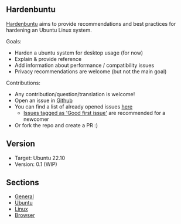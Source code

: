 ## Hardenbuntu

[Hardenbuntu](https://github.com/sydhds/hardenbuntu) aims to provide recommendations and best practices for hardening an Ubuntu Linux system.

Goals:
* Harden a ubuntu system for desktop usage (for now)
* Explain & provide reference
* Add information about performance / compatibility issues
* Privacy recommendations are welcome (but not the main goal)

Contributions:
* Any contribution/question/translation is welcome!
* Open an issue in [Github](https://github.com/sydhds/hardenbuntu/issues)
* You can find a list of already opened issues [here](https://github.com/sydhds/hardenbuntu/issues)
  * [Issues tagged as 'Good first issue'](https://github.com/sydhds/hardenbuntu/issues?q=is%3Aopen+is%3Aissue+label%3A%22good+first+issue%22) are recommended for a newcomer
* Or fork the repo and create a PR :)

## Version

* Target: Ubuntu 22.10 
* Version: 0.1 (WIP)

## Sections

* [General](general.md)
* [Ubuntu](ubuntu.md)
* [Linux](linux.md)
* [Browser](browser.md)



